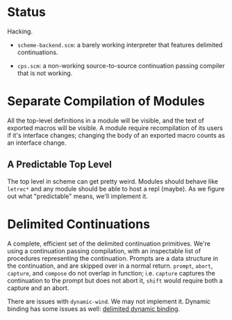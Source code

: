 # Status #
Hacking.

- `scheme-backend.scm`: a barely working interpreter that features
delimited continuations.

- `cps.scm`: a non-working source-to-source continuation passing
compiler that is not working.

# Separate Compilation of Modules #

All the top-level definitions in a module will be visible, and the
text of exported macros will be visible. A module require
recompilation of its users if it's interface changes; changing the
body of an exported macro counts as an interface change.

## A Predictable Top Level ##

The top level in scheme can get pretty weird. Modules should behave
like `letrec*` and any module should be able to host a repl (maybe).
As we figure out what "predictable" means, we'll implement it.

# Delimited Continuations #

A complete, efficient set of the delimited continuation primitives.
We're using a continuation passing compilation, with an inspectable
list of procedures representing the continuation. Prompts are a data
structure in the continuation, and are skipped over in a normal
return. `prompt`, `abort`, `capture`, and `compose` do not overlap in
function; i.e. `capture` captures the continuation to the prompt but
does not abort it, `shift` would require both a capture and an abort.

There are issues with `dynamic-wind`. We may not implement it. Dynamic
binding has some issues as well:
[delimited dynamic binding](http://okmij.org/ftp/Computation/dynamic-binding.html#DDBinding).
